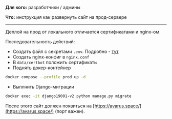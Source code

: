 **Для кого:** разработчики / админы

**Что:** инструкция как развернуть сайт на прод-сервере

---

Деплой на прод от локального отличается сертификатами и nginx-ом.

Последовательность действий:

- Создать файл с секретами `.env`. Подробно - [тут](/docs/deploy/secrets.md)
- Создать nginx-конфиг в `nginx.conf`
- В `data/certbot` положить сертификаты
- Поднять докер-контейнер
```bash
docker compose --profile prod up -d
```
- Выплнить Django-миграции
```bash
docker exec -it django19001-v2 python manage.py migrate
```

После этого сайт должен появиться на [https://avarus.space/](https://avarus.space/) (порт важен).

